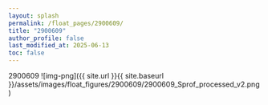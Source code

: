```yaml
---
layout: splash
permalink: /float_pages/2900609/
title: "2900609"
author_profile: false
last_modified_at: 2025-06-13
toc: false
---
```

 
2900609
![img-png]({{ site.url }}{{ site.baseurl }}/assets/images/float_figures/2900609/2900609_Sprof_processed_v2.png)